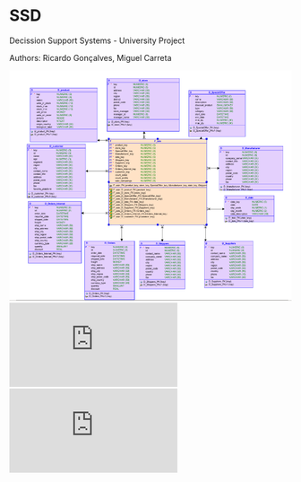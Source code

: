 # SSD
Decission Support Systems - University Project

Authors: Ricardo Gonçalves, Miguel Carreta

![alt text](https://github.com/DrAlexWild/SSD/blob/main/git_part_1/TP1_Ex2_2.1.PNG)
![alt text](https://github.com/DrAlexWild/SSD/blob/main/git_part_3/Ex_1.pdf)
![alt text](https://github.com/DrAlexWild/SSD/blob/main/git_part_3/Ex_2.pdf)
